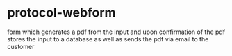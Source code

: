 # protocol-webform
form which generates a pdf from the input and upon confirmation of the pdf stores the input to a database as well as sends the pdf via email to the customer
